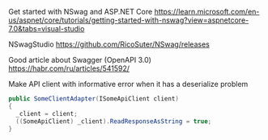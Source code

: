 
Get started with NSwag and ASP.NET Core
https://learn.microsoft.com/en-us/aspnet/core/tutorials/getting-started-with-nswag?view=aspnetcore-7.0&tabs=visual-studio

NSwagStudio
https://github.com/RicoSuter/NSwag/releases

Good article about Swagger (OpenAPI 3.0)
https://habr.com/ru/articles/541592/


Make API client with informative error when it has a deserialize problem
```csharp
public SomeClientAdapter(ISomeApiClient client)
{
  _client = client;
  ((SomeApiClient) _client).ReadResponseAsString = true;
}
```